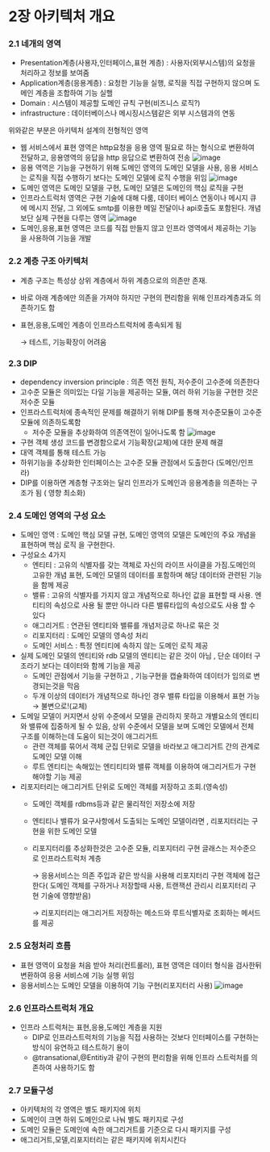 # 2장 아키텍처 개요

### 2.1 네개의 영역

- Presentation계층(사용자,인터페이스,표현 계층) : 사용자(외부시스템)의 요청을 처리하고 정보를 보여줌
- Application계층(응용계층) : 요청한 기능을 실행, 로직을 직접 구현하지 않으며 도메인 계층을 조합하여 기능 실핼
- Domain : 시스템이 제공할 도메인 규칙 구현(비즈니스 로직?)
- infrastructure : 데이터베이스나 메시징시스템같은 외부 시스템과의 연동

위와같은 부분은 아키텍처 설계의 전형적인 영역

- 웹 서비스에서 표현 영역은 http요청을 응용 영역 필요로 하는 형식으로 변환하여 전달하고, 응용영역의 응답을 http 응답으로 변환하여 전송
![image](https://github.com/GetMapping/FunDDD/assets/26589901/66cc4595-93cb-44e6-b51d-a1684407992f)
- 응용 역역은 기능을 구현하기 위해 도메인 영역의 도메인 모델을 사용, 응용 서비스는 로직을 직접 수행하기 보다는 도메인 모델에 로직 수행을 위임
![image](https://github.com/GetMapping/FunDDD/assets/26589901/d4a78f59-ce2e-44ba-87ed-7f4ab51be9ab)
- 도메인 영역은 도메인 모델을 구현, 도메인 모델은 도메인의 핵심 로직을 구현
- 인프라스트럭처 영역은 구현 기술에 대해 다룸, 데이터 베이스 연동이나 메시지 큐에 메시지 전달, 그 외에도 smtp를 이용한 메일 전달이나 api호출도 포함된다. 개념보단 실제 구현을 다루는 영역
![image](https://github.com/GetMapping/FunDDD/assets/26589901/8db77b8a-341c-4b64-9322-15da1c197d66)
- 도메인,응용,표현 영역은 코드를 직접 만들지 않고 인프라 영역에서 제공하는 기능을 사용하여 기능을 개발

### 2.2 계층 구조 아키텍처

- 계층 구조는 특성상 상위 계층에서 하위 계층으로의 의존만 존재.
- 바로 아래 계층에만 의존을 가져야 하지만 구현의 편리함을 위해 인프라계층과도 의존하기도 함
- 표현,응용,도메인 계층이 인프라스트럭처에 종속되게 됨
    
    → 테스트, 기능확장이 어려움
    

### 2.3 DIP

- dependency inversion principle : 의존 역전 원칙, 저수준이 고수준에 의존한다
- 고수준 모듈은 의미있는 다일 기능을 제공하는 모듈, 여러 하위 기능을 구현한 것은 저수준 모듈
- 인프라스트럭처에 종속적인 문제를 해결하기 위해 DIP를 통해 저수준모듈이 고수준모듈에 의존하도록함
    - 저수준 모듈을 추상화하여 의존역전이 일어나도록 함
![image](https://github.com/GetMapping/FunDDD/assets/26589901/556e349d-6282-4cea-8fa5-a16987726e0d)
- 구현 객체 생성 코드를 변경함으로서 기능확장(교체)에 대한 문제 해결
- 대역 객체를 통해 테스트 가능
- 하위기능을 추상화한 인터페이스는 고수준 모듈 관점에서 도출한다 (도메인/인프라)
- DIP를 이용하면 계층형 구조와는 달리 인프라가 도메인과 응용계층을 의존하는 구조가 됨 ( 영향 최소화)

### 2.4 도메인 영역의 구성 요소

- 도메인 영역 : 도메인 핵심 모델 규현, 도메인 영역의 모델은 도메인의 주요 개념을 표현하며 핵심 로직 을 구현한다.
- 구성요소 4가지
    - 엔티티 : 고유의 식별자를 갖는 객체로 자신의 라이프 사이클을 가짐.도메인의 고유한 개념 표현, 도메인 모델의 데이터를 포함하며 해당 데이터와 관련된 기능을 함께 제공
    - 밸류 : 고유의 식별자를 가지지 않고 개념적으로 하나인 값을 표현할 때 사용. 엔티티의 속성으로 사용 될 뿐만 아니라 다른 밸류타입의 속성으로도 사용 할 수 있다
    - 애그리거트 : 연관된 엔티티와 밸류를 개념저긍로 하나로 묶은 것
    - 리포지터리 : 도메인 모델의 영속성 처리
    - 도메인 서비스 : 특정 엔티티에 속하지 않는 도메인 로직 제공
- 실제 도메인 모델의 엔티티와 rdb 모델의 엔티티는 같은 것이 아님 , 단순 데이터 구조라기 보다는 데이터와 함께 기능을 제공
    - 도메인 관점에서 기능을 구현하고 , 기능구현을 캡슐화하여 데이터가 임의로 변경되는것을 막음
    - 두개 이상의 데이터가 개념적으로 하나인 경우 밸류 타입을 이용해서 표현 가능 → 불변으로!(교체)
- 도메일 모델이 커지면서 상위 수준에서 모델을 관리하지 못하고 개별요소의 엔티티와 밸류에 집중하게 될 수  있음, 상위 수준에서 모델을 보며 도메인 모델에서 전체 구조를 이해하는데 도움이 되는것이 애그리거트
    - 관련 객체를 묶어서 객체 군집 단위로 모델을 바라보고 애그리거트 간의 관계로 도메인 모델 이해
    - 루트 엔티티는 속해있는 엔티티티와 밸류 객체를 이용하여 애그리거트가 구현해야할 기능 제공
- 리포지터리는 애그리거트 단위로 도메인 객체를 저장하고 조회.(영속성)
    - 도메인 객체를 rdbms등과 같은 물리적인 저장소에 저장
    - 엔티티나 밸류가 요구사항에서 도출되는 도메인 모델이라면 , 리포지터리는 구현을 위한 도메인 모델
    - 리포지터리를 추상화한것은 고수준 모듈, 리포지터리 구현 글래스는 저수준으로 인프라스트럭처 계층
        
        → 응용서비스는 의존 주입과 같은 방식을 사용해 리포지터리 구현 객체에 접근한다( 도메인 객체를 구하거나 저장할때 사용, 트랜잭션 관리시 리포지터리 구현 기술에 영향받음)
        
        → 리포지터리는 애그리거트 저장하는 메소드와 루트식별자로 조회하는 메서드를 제공
        

### 2.5 요청처리 흐름

- 표현 영역이 요청을 처음 받아 처리(컨트롤러), 표현 영역은 데이터 형식을 검사한뒤 변환하여 응용 서비스에 기능 실행 위임
- 응용서비스는 도메인 모델을 이용하여 기능 구현(리포지터리 사용)
![image](https://github.com/GetMapping/FunDDD/assets/26589901/164d3a55-f802-4833-a27f-9204983f95f9)

### 2.6 인프라스트럭처 개요

- 인프라 스트럭처는 표현,응용,도메인 계층을 지원
    - DIP로 인프라스트럭처의 기능을 직접 사용하는 것보다 인터페이스를 구현하는 방식이 유연하고 테스트하기 용이
    - @transational,@Entitiy과 같이 구현의 편리함을 위해 인프라 스트럭처를 의존하여 사용하기도 함

### 2.7 모듈구성

- 아키텍처의 각 영역은 별도 패키지에 위치
- 도메인이 크면 하위 도메인으로 나눠 별도 패키지로 구성
- 도메인 모듈은 도메인에 속한 애그리거트를 기준으로 다시 패키지를 구성
- 애그리거트,모델,리포지터리는 같은 패키지에 위치시킨다
